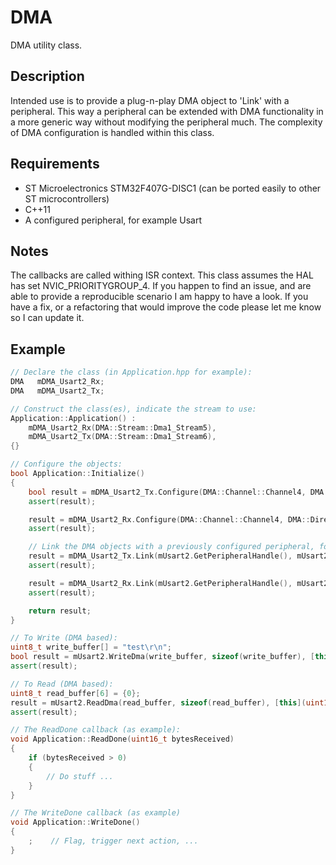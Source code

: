 
# DMA
DMA utility class.

## Description
Intended use is to provide a plug-n-play DMA object to 'Link' with a peripheral. This way a peripheral can be extended with DMA functionality in a more generic way without modifying the peripheral much. The complexity of DMA configuration is handled within this class.

## Requirements
- ST Microelectronics STM32F407G-DISC1 (can be ported easily to other ST microcontrollers)
- C++11
- A configured peripheral, for example Usart

## Notes
The callbacks are called withing ISR context.
This class assumes the HAL has set NVIC_PRIORITYGROUP_4.
If you happen to find an issue, and are able to provide a reproducible scenario I am happy to have a look. If you have a fix, or a refactoring that would improve the code please let me know so I can update it.
 
## Example
```cpp
// Declare the class (in Application.hpp for example):
DMA   mDMA_Usart2_Rx;
DMA   mDMA_Usart2_Tx;

// Construct the class(es), indicate the stream to use:
Application::Application() :
    mDMA_Usart2_Rx(DMA::Stream::Dma1_Stream5),
    mDMA_Usart2_Tx(DMA::Stream::Dma1_Stream6),
{}

// Configure the objects:
bool Application::Initialize()
{
    bool result = mDMA_Usart2_Tx.Configure(DMA::Channel::Channel4, DMA::Direction::MemoryToPeripheral, DMA::BufferMode::Normal, DMA::Priority::Low, DMA::HalfBufferInterrupt::Disabled);
    assert(result);

    result = mDMA_Usart2_Rx.Configure(DMA::Channel::Channel4, DMA::Direction::PeripheralToMemory, DMA::BufferMode::Normal, DMA::Priority::Low, DMA::HalfBufferInterrupt::Disabled);
    assert(result);

    // Link the DMA objects with a previously configured peripheral, for example Usart:
    result = mDMA_Usart2_Tx.Link(mUsart2.GetPeripheralHandle(), mUsart2.GetDmaTxHandle());
    assert(result);

    result = mDMA_Usart2_Rx.Link(mUsart2.GetPeripheralHandle(), mUsart2.GetDmaRxHandle());
    assert(result);

    return result;
}

// To Write (DMA based):
uint8_t write_buffer[] = "test\r\n";
bool result = mUsart2.WriteDma(write_buffer, sizeof(write_buffer), [this]() { this->WriteDone(); } );
assert(result);

// To Read (DMA based):
uint8_t read_buffer[6] = {0};
result = mUsart2.ReadDma(read_buffer, sizeof(read_buffer), [this](uint16_t bytesReceived) { this->ReadDone(bytesReceived); });
assert(result);

// The ReadDone callback (as example):
void Application::ReadDone(uint16_t bytesReceived)
{
    if (bytesReceived > 0)
    {
        // Do stuff ...
    }
}

// The WriteDone callback (as example)
void Application::WriteDone()
{
    ;    // Flag, trigger next action, ...
}
```
